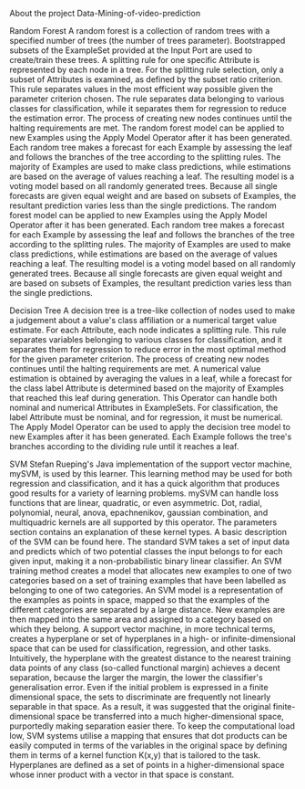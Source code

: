  About the project
Data-Mining-of-video-prediction

Random Forest
A random forest is a collection of random trees with a specified number of trees (the number of trees parameter). Bootstrapped subsets of the ExampleSet provided at the Input Port are used to create/train these trees. A splitting rule for one specific Attribute is represented by each node in a tree. For the splitting rule selection, only a subset of Attributes is examined, as defined by the subset ratio criterion. This rule separates values in the most efficient way possible given the parameter criterion chosen. The rule separates data belonging to various classes for classification, while it separates them for regression to reduce the estimation error. The process of creating new nodes continues until the halting requirements are met.
The random forest model can be applied to new Examples using the Apply Model Operator after it has been generated. Each random tree makes a forecast for each Example by assessing the leaf and follows the branches of the tree according to the splitting rules. The majority of Examples are used to make class predictions, while estimations are based on the average of values reaching a leaf. The resulting model is a voting model based on all randomly generated trees. Because all single forecasts are given equal weight and are based on subsets of Examples, the resultant prediction varies less than the single predictions.
The random forest model can be applied to new Examples using the Apply Model Operator after it has been generated. Each random tree makes a forecast for each Example by assessing the leaf and follows the branches of the tree according to the splitting rules. The majority of Examples are used to make class predictions, while estimations are based on the average of values reaching a leaf. The resulting model is a voting model based on all randomly generated trees. Because all single forecasts are given equal weight and are based on subsets of Examples, the resultant prediction varies less than the single predictions.

Decision Tree
A decision tree is a tree-like collection of nodes used to make a judgement about a value's class affiliation or a numerical target value estimate. For each Attribute, each node indicates a splitting rule. This rule separates variables belonging to various classes for classification, and it separates them for regression to reduce error in the most optimal method for the given parameter criterion.
The process of creating new nodes continues until the halting requirements are met. A numerical value estimation is obtained by averaging the values in a leaf, while a forecast for the class label Attribute is determined based on the majority of Examples that reached this leaf during generation.
This Operator can handle both nominal and numerical Attributes in ExampleSets. For classification, the label Attribute must be nominal, and for regression, it must be numerical.
The Apply Model Operator can be used to apply the decision tree model to new Examples after it has been generated. Each Example follows the tree's branches according to the dividing rule until it reaches a leaf.

SVM
Stefan Rueping's Java implementation of the support vector machine, mySVM, is used by this learner. This learning method may be used for both regression and classification, and it has a quick algorithm that produces good results for a variety of learning problems. mySVM can handle loss functions that are linear, quadratic, or even asymmetric.
Dot, radial, polynomial, neural, anova, epachnenikov, gaussian combination, and multiquadric kernels are all supported by this operator. The parameters section contains an explanation of these kernel types.
A basic description of the SVM can be found here. The standard SVM takes a set of input data and predicts which of two potential classes the input belongs to for each given input, making it a non-probabilistic binary linear classifier. An SVM training method creates a model that allocates new examples to one of two categories based on a set of training examples that have been labelled as belonging to one of two categories. An SVM model is a representation of the examples as points in space, mapped so that the examples of the different categories are separated by a large distance. New examples are then mapped into the same area and assigned to a category based on which they belong.
A support vector machine, in more technical terms, creates a hyperplane or set of hyperplanes in a high- or infinite-dimensional space that can be used for classification, regression, and other tasks. Intuitively, the hyperplane with the greatest distance to the nearest training data points of any class (so-called functional margin) achieves a decent separation, because the larger the margin, the lower the classifier's generalisation error. Even if the initial problem is expressed in a finite dimensional space, the sets to discriminate are frequently not linearly separable in that space. As a result, it was suggested that the original finite-dimensional space be transferred into a much higher-dimensional space, purportedly making separation easier there. To keep the computational load low, SVM systems utilise a mapping that ensures that dot products can be easily computed in terms of the variables in the original space by defining them in terms of a kernel function K(x,y) that is tailored to the task. Hyperplanes are defined as a set of points in a higher-dimensional space whose inner product with a vector in that space is constant.
